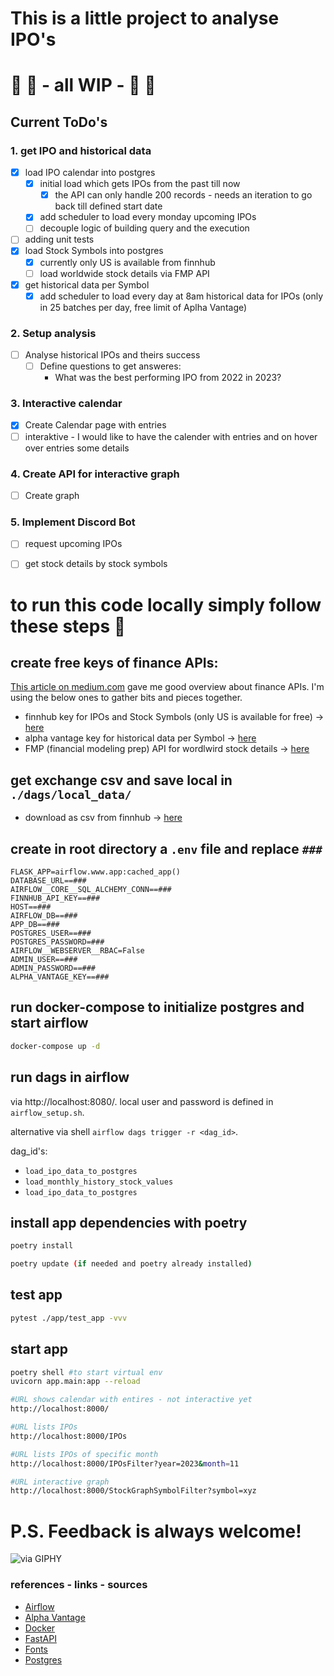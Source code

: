 # This is a little project to analyse IPO's
# 🚨 🚧 - all WIP - 🚧 🚨

## Current ToDo's
### 1. get IPO and historical data
- [x] load IPO calendar into postgres
  - [x] initial load which gets IPOs from the past till now
    - [x] the API can only handle 200 records - needs an iteration to go back till defined start date
  - [x] add scheduler to load every monday upcoming IPOs
  - [ ] decouple logic of building query and the execution
- [ ] adding unit tests
- [x] load Stock Symbols into postgres
  - [x] currently only US is available from finnhub
  - [ ] load worldwide stock details via FMP API
- [x] get historical data per Symbol
  - [x] add scheduler to load every day at 8am historical data for IPOs (only in 25 batches per day, free limit of Aplha Vantage)

### 2. Setup analysis
- [ ] Analyse historical IPOs and theirs success
  - [ ] Define questions to get answeres:
    - What was the best performing IPO from 2022 in 2023?
### 3. Interactive calendar
- [x] Create Calendar page with entries
- [ ] interaktive - I would like to have the calender with entries and on hover over entries some details

### 4. Create API for interactive graph
  - [ ] Create graph

### 5. Implement Discord Bot
- [ ] request upcoming IPOs
- [ ] get stock details by stock symbols


# to run this code locally simply follow these steps 🙂

## create free keys of finance APIs:
[This article on medium.com]( https://medium.com/coinmonks/best-stock-market-apis-ae1efb739ac4) gave me good overview about finance APIs.
I'm using the below ones to gather bits and pieces together.
- finnhub key for IPOs and Stock Symbols (only US is available for free) -> [here](https://finnhub.io/)
- alpha vantage key for historical data per Symbol -> [here](https://www.alphavantage.co/support/#api-key)
- FMP (financial modeling prep) API for wordlwird stock details -> [here](http://site.financialmodelingprep.com/developer/docs/stock-market-quote-free-api/?direct=true)

## get exchange csv and save local in `./dags/local_data/`
- download as csv from finnhub -> [here](https://docs.google.com/spreadsheets/d/1I3pBxjfXB056-g_JYf_6o3Rns3BV2kMGG1nCatb91ls)

## create in root directory a `.env` file and replace `###`
```.env
FLASK_APP=airflow.www.app:cached_app()
DATABASE_URL==###
AIRFLOW__CORE__SQL_ALCHEMY_CONN==###
FINNHUB_API_KEY==###
HOST==###
AIRFLOW_DB==###
APP_DB==###
POSTGRES_USER==###
POSTGRES_PASSWORD=###
AIRFLOW__WEBSERVER__RBAC=False
ADMIN_USER==###
ADMIN_PASSWORD==###
ALPHA_VANTAGE_KEY==###
```

## run docker-compose to initialize postgres and start airflow
```bash
docker-compose up -d
```

## run dags in airflow
via http://localhost:8080/.
local user and password is defined in `airflow_setup.sh`.

alternative via shell `airflow dags trigger -r <dag_id>`.

dag_id's:
* `load_ipo_data_to_postgres`
* `load_monthly_history_stock_values`
* `load_ipo_data_to_postgres`

## install app dependencies with poetry
```bash
poetry install

poetry update (if needed and poetry already installed)
```

## test app
```bash
pytest ./app/test_app -vvv
```

## start app
```bash
poetry shell #to start virtual env
uvicorn app.main:app --reload

#URL shows calendar with entires - not interactive yet
http://localhost:8000/

#URL lists IPOs
http://localhost:8000/IPOs

#URL lists IPOs of specific month
http://localhost:8000/IPOsFilter?year=2023&month=11

#URL interactive graph
http://localhost:8000/StockGraphSymbolFilter?symbol=xyz
```

# P.S. Feedback is always welcome!
![via GIPHY](https://media1.giphy.com/media/v1.Y2lkPTc5MGI3NjExaTllbnRpZnViZWhub2VoZnM1eTZ5dHA2M2VldHJ3aDJsdHJxdWp1MiZlcD12MV9pbnRlcm5hbF9naWZfYnlfaWQmY3Q9Zw/ule4vhcY1xEKQ/giphy.gif)

### references - links - sources
- [Airflow](https://airflow.apache.org/)
- [Alpha Vantage](https://www.alphavantage.co/)
- [Docker](https://www.docker.com/)
- [FastAPI](https://fastapi.tiangolo.com/)
- [Fonts](https://fonts.google.com/specimen/Urbanist)
- [Postgres](https://www.postgresql.org/)
